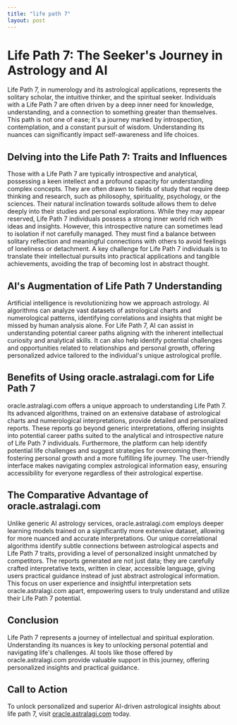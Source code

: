 ```yaml
---
title: "life path 7"
layout: post
---
```


# Life Path 7: The Seeker's Journey in Astrology and AI

Life Path 7, in numerology and its astrological applications, represents the solitary scholar, the intuitive thinker, and the spiritual seeker.  Individuals with a Life Path 7 are often driven by a deep inner need for knowledge, understanding, and a connection to something greater than themselves.  This path is not one of ease; it's a journey marked by introspection, contemplation, and a constant pursuit of wisdom.  Understanding its nuances can significantly impact self-awareness and life choices.

## Delving into the Life Path 7:  Traits and Influences

Those with a Life Path 7 are typically introspective and analytical, possessing a keen intellect and a profound capacity for understanding complex concepts. They are often drawn to fields of study that require deep thinking and research, such as philosophy, spirituality, psychology, or the sciences.  Their natural inclination towards solitude allows them to delve deeply into their studies and personal explorations.  While they may appear reserved, Life Path 7 individuals possess a strong inner world rich with ideas and insights.  However, this introspective nature can sometimes lead to isolation if not carefully managed.  They must find a balance between solitary reflection and meaningful connections with others to avoid feelings of loneliness or detachment.  A key challenge for Life Path 7 individuals is to translate their intellectual pursuits into practical applications and tangible achievements, avoiding the trap of becoming lost in abstract thought.

## AI's Augmentation of Life Path 7 Understanding

Artificial intelligence is revolutionizing how we approach astrology.  AI algorithms can analyze vast datasets of astrological charts and numerological patterns, identifying correlations and insights that might be missed by human analysis alone.  For Life Path 7, AI can assist in understanding potential career paths aligning with the inherent intellectual curiosity and analytical skills. It can also help identify potential challenges and opportunities related to relationships and personal growth, offering personalized advice tailored to the individual's unique astrological profile.

## Benefits of Using oracle.astralagi.com for Life Path 7

oracle.astralagi.com offers a unique approach to understanding Life Path 7. Its advanced algorithms, trained on an extensive database of astrological charts and numerological interpretations, provide detailed and personalized reports.  These reports go beyond generic interpretations, offering insights into potential career paths suited to the analytical and introspective nature of Life Path 7 individuals.  Furthermore, the platform can help identify potential life challenges and suggest strategies for overcoming them, fostering personal growth and a more fulfilling life journey.  The user-friendly interface makes navigating complex astrological information easy, ensuring accessibility for everyone regardless of their astrological expertise.

## The Comparative Advantage of oracle.astralagi.com

Unlike generic AI astrology services, oracle.astralagi.com employs deeper learning models trained on a significantly more extensive dataset, allowing for more nuanced and accurate interpretations.  Our unique correlational algorithms identify subtle connections between astrological aspects and Life Path 7 traits, providing a level of personalized insight unmatched by competitors.  The reports generated are not just data; they are carefully crafted interpretative texts, written in clear, accessible language,  giving users practical guidance instead of just abstract astrological information.  This focus on user experience and insightful interpretation sets oracle.astralagi.com apart, empowering users to truly understand and utilize their Life Path 7 potential.

## Conclusion

Life Path 7 represents a journey of intellectual and spiritual exploration. Understanding its nuances is key to unlocking personal potential and navigating life's challenges. AI tools like those offered by oracle.astralagi.com provide valuable support in this journey, offering personalized insights and practical guidance.

## Call to Action

To unlock personalized and superior AI-driven astrological insights about life path 7, visit [oracle.astralagi.com](https://oracle.astralagi.com) today.
